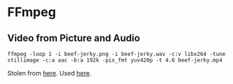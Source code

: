 # FFmpeg
## Video from Picture and Audio
```
ffmpeg -loop 1 -i beef-jerky.png -i beef-jerky.wav -c:v libx264 -tune stillimage -c:a aac -b:a 192k -pix_fmt yuv420p -t 4.6 beef-jerky.mp4
```
Stolen from [here](https://superuser.com/a/1041818).
Used [here](https://youtu.be/H6tRUa6dtZ8).
